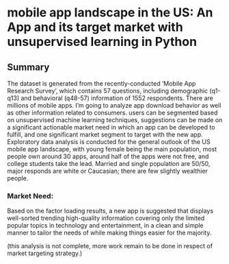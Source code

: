 # mobile app landscape in the US: An App and its target market with unsupervised learning in Python

## Summary

The dataset is generated from the recently-conducted ‘Mobile App Research Survey’, which contains 57 questions, including demographic (q1-q13) and behavioral (q48-57) information of 1552 respondents. There are millions of mobile apps. I’m going to analyze app download behavior as well as other information related to consumers. users can be segmented based on unsupervised machine learning techniques, suggestions can be made on a significant actionable market need in which an app can be developed to fulfill, and one significant market segment to target with the new app.  
Exploratory data analysis is conducted for the general outlook of the US mobile app landscape, with young female being the main population, most people own around 30 apps, around half of the apps were not free, and college students take the lead. Married and single population are 50/50, major responds are white or Caucasian; there are few slightly wealthier people.

### Market Need:

Based on the factor loading results, a new app is suggested that displays well-sorted trending high-quality information covering only the limited popular topics in technology and entertainment, in a clean and simple manner to tailor the needs of while making things easier for the majority.
  

(this analysis is not complete, more work remain to be done in respect of market targeting strategy.)
